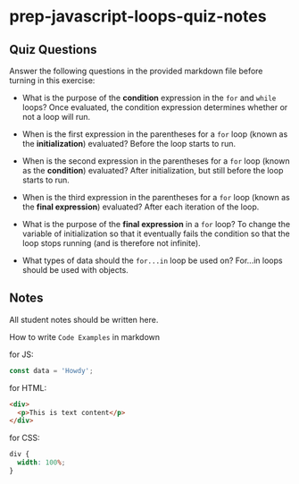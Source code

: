 # prep-javascript-loops-quiz-notes

## Quiz Questions

Answer the following questions in the provided markdown file before turning in this exercise:

- What is the purpose of the **condition** expression in the `for` and `while` loops?
  Once evaluated, the condition expression determines whether or not a loop will run.

- When is the first expression in the parentheses for a `for` loop (known as the **initialization**) evaluated?
  Before the loop starts to run.

- When is the second expression in the parentheses for a `for` loop (known as the **condition**) evaluated?
  After initialization, but still before the loop starts to run.

- When is the third expression in the parentheses for a `for` loop (known as the **final expression**) evaluated?
  After each iteration of the loop.

- What is the purpose of the **final expression** in a `for` loop?
  To change the variable of initialization so that it eventually fails the condition
  so that the loop stops running (and is therefore not infinite).

- What types of data should the `for...in` loop be used on?
  For...in loops should be used with objects.

## Notes

All student notes should be written here.

How to write `Code Examples` in markdown

for JS:

```javascript
const data = 'Howdy';
```

for HTML:

```html
<div>
  <p>This is text content</p>
</div>
```

for CSS:

```css
div {
  width: 100%;
}
```
